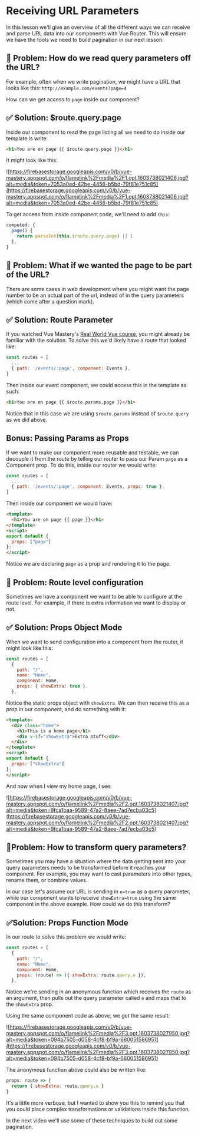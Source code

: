 # Receiving URL Parameters

In this lesson we'll give an overview of all the different ways we can receive and parse URL data into our components with Vue Router.  This will ensure we have the tools we need to build pagination in our next lesson.

## 🛑 **Problem: How do we read query parameters off the URL?**

For example, often when we write pagination, we might have a URL that looks like this:  `http://example.com/events?page=4`

How can we get access to `page` inside our component?

## ✅ **Solution: $route.query.page**

Inside our component to read the page listing all we need to do inside our template is write:

```html
<h1>You are on page {{ $route.query.page }}</h1>
```

It might look like this:

![https://firebasestorage.googleapis.com/v0/b/vue-mastery.appspot.com/o/flamelink%2Fmedia%2F1.opt.1603738021406.jpg?alt=media&token=7053a0ed-42be-4456-b5bd-79f81e751c85](https://firebasestorage.googleapis.com/v0/b/vue-mastery.appspot.com/o/flamelink%2Fmedia%2F1.opt.1603738021406.jpg?alt=media&token=7053a0ed-42be-4456-b5bd-79f81e751c85)

To get access from inside component code, we'll need to add `this`:

```javascript
computed: {
  page() {
    return parseInt(this.$route.query.page) || 1
  },
}
```

## 🛑 **Problem: What if we wanted the page to be part of the URL?**

There are some cases in web development where you might want the page number to be an actual part of the url, instead of in the query parameters (which come after a question mark).  

## ✅ **Solution: Route Parameter**

If you watched Vue Mastery's [Real World Vue course](https://www.vuemastery.com/courses/real-world-vue3/rwv3-orientation), you might already be familiar with the solution.  To solve this we'd likely have a route that looked like:

```javascript
const routes = [
  ...
  { path: '/events/:page', component: Events },
]
```

Then inside our event component, we could access this in the template as such:

```html
<h1>You are on page {{ $route.params.page }}</h1>
```

Notice that in this case we are using `$route.params` instead of `$route.query` as we did above.  

## **Bonus: Passing Params as Props**

If we want to make our component more reusable and testable, we can decouple it from the route by telling our router to pass our Param `page` as a Component prop.  To do this, inside our router we would write:

```javascript
const routes = [
  ...
  { path: '/events/:page', component: Events, props: true },
]
```

Then inside our component we would have:

```html
<template>
  <h1>You are on page {{ page }}</h1>
</template>
<script>
export default {
  props: ["page"]
};
</script>
```

Notice we are declaring `page` as a prop and rendering it to the page.  

## 🛑 **Problem: Route level configuration**

Sometimes we have a component we want to be able to configure at the route level.  For example, if there is extra information we want to display or not.

## ✅ **Solution: Props Object Mode**

When we want to send configuration into a component from the router, it might look like this:

```javascript
const routes = [
  {
    path: "/",
    name: "Home",
    component: Home,
    props: { showExtra: true },
  },
```

Notice the static props object with `showExtra`.  We can then receive this as a prop in our component, and do something with it:

```html
<template>
  <div class="home">
    <h1>This is a home page</h1>
    <div v-if="showExtra">Extra stuff</div>
  </div>
</template>
<script>
export default {
  props: ["showExtra"]
};
</script>
```

And now when I view my home page, I see: 

![https://firebasestorage.googleapis.com/v0/b/vue-mastery.appspot.com/o/flamelink%2Fmedia%2F2.opt.1603738021407.jpg?alt=media&token=9fca1baa-9589-47a2-8aee-7ad7ecba03c5](https://firebasestorage.googleapis.com/v0/b/vue-mastery.appspot.com/o/flamelink%2Fmedia%2F2.opt.1603738021407.jpg?alt=media&token=9fca1baa-9589-47a2-8aee-7ad7ecba03c5)

## 🛑**Problem: How to transform query parameters?**

Sometimes you may have a situation where the data getting sent into your query parameters needs to be transformed before it reaches your component.  For example, you may want to cast parameters into other types, rename them, or combine values.  

In our case let's assume our URL is sending in `e=true` as a query parameter, while our component wants to receive `showExtra=true` using the same component in the above example.  How could we do this transform?

## ✅**Solution: Props Function Mode**

In our route to solve this problem we would write:

```javascript
const routes = [
  {
    path: "/",
    name: "Home",
    component: Home,
    props: (route) => ({ showExtra: route.query.e }),
  },
```

Notice we're sending in an anonymous function which receives the `route` as an argument, then pulls out the query parameter called `e` and maps that to the `showExtra` prop.  

Using the same component code as above, we get the same result:

![https://firebasestorage.googleapis.com/v0/b/vue-mastery.appspot.com/o/flamelink%2Fmedia%2F3.opt.1603738027950.jpg?alt=media&token=094b7505-d058-4cf8-bf9a-660051586951](https://firebasestorage.googleapis.com/v0/b/vue-mastery.appspot.com/o/flamelink%2Fmedia%2F3.opt.1603738027950.jpg?alt=media&token=094b7505-d058-4cf8-bf9a-660051586951)

The anonymous function above could also be written like:

```javascript
props: route => {
  return { showExtra: route.query.e }
}
```

It's a little more verbose, but I wanted to show you this to remind you that you could place complex transformations or validations inside this function.  

In the next video we'll use some of these techniques to build out some pagination.
